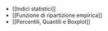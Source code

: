 - [[Indici statistici]]
- [[Funzione di ripartizione empirica]]
- [[Percentili, Quantili e Boxplot]]